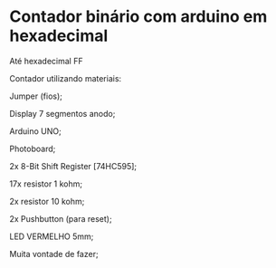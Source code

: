 # Contador binário com arduino em hexadecimal


Até  hexadecimal FF

Contador utilizando materiais:

Jumper (fios);

Display 7 segmentos anodo;

Arduino UNO;

Photoboard;

2x 8-Bit Shift Register [74HC595]; 

17x resistor 1 kohm;

2x resistor 10 kohm;

2x Pushbutton (para reset);

LED VERMELHO 5mm;

Muita vontade de fazer;





